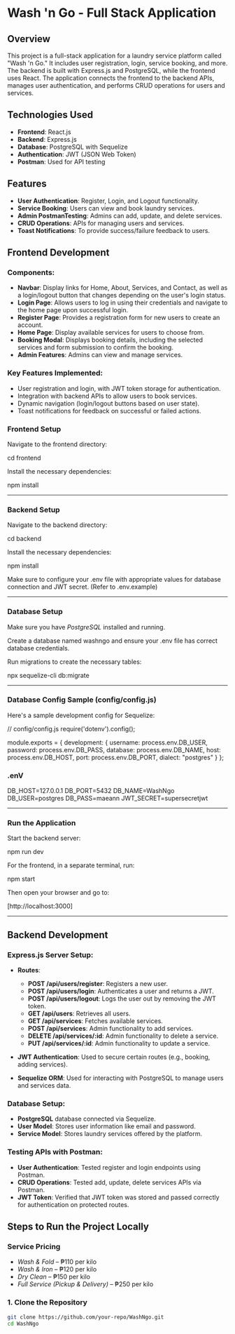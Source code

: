 # Wash 'n Go - Full Stack Application

## Overview

This project is a full-stack application for a laundry service platform called "Wash 'n Go." It includes user registration, login, service booking, and more. The backend is built with Express.js and PostgreSQL, while the frontend uses React. The application connects the frontend to the backend APIs, manages user authentication, and performs CRUD operations for users and services.

## Technologies Used

- **Frontend**: React.js
- **Backend**: Express.js
- **Database**: PostgreSQL with Sequelize
- **Authentication**: JWT (JSON Web Token)
- **Postman**: Used for API testing

## Features

- **User Authentication**: Register, Login, and Logout functionality.
- **Service Booking**: Users can view and book laundry services.
- **Admin PostmanTesting**: Admins can add, update, and delete services.
- **CRUD Operations**: APIs for managing users and services.
- **Toast Notifications**: To provide success/failure feedback to users.

## Frontend Development

### Components:
- **Navbar**: Display links for Home, About, Services, and Contact, as well as a login/logout button that changes depending on the user's login status.
- **Login Page**: Allows users to log in using their credentials and navigate to the home page upon successful login.
- **Register Page**: Provides a registration form for new users to create an account.
- **Home Page**: Display available services for users to choose from.
- **Booking Modal**: Displays booking details, including the selected services and form submission to confirm the booking.
- **Admin Features**: Admins can view and manage services.

### Key Features Implemented:
- User registration and login, with JWT token storage for authentication.
- Integration with backend APIs to allow users to book services.
- Dynamic navigation (login/logout buttons based on user state).
- Toast notifications for feedback on successful or failed actions.


### Frontend Setup

Navigate to the frontend directory:

cd frontend

Install the necessary dependencies:

npm install

---

### Backend Setup

Navigate to the backend directory:

cd backend

Install the necessary dependencies:

npm install

Make sure to configure your .env file with appropriate values for database connection and JWT secret. (Refer to .env.example)

---

### Database Setup

Make sure you have *PostgreSQL* installed and running.

Create a database named washngo and ensure your .env file has correct database credentials.

Run migrations to create the necessary tables:

npx sequelize-cli db:migrate

---

### Database Config Sample (config/config.js)

Here's a sample development config for Sequelize:

// config/config.js
require('dotenv').config();

module.exports = {
  development: {
    username: process.env.DB_USER,
    password: process.env.DB_PASS,
    database: process.env.DB_NAME,
    host: process.env.DB_HOST,
    port: process.env.DB_PORT,
    dialect: "postgres"
  }
};

### .enV
DB_HOST=127.0.0.1
DB_PORT=5432
DB_NAME=WashNgo
DB_USER=postgres
DB_PASS=maeann
JWT_SECRET=supersecretjwt


---

### Run the Application

Start the backend server:

npm run dev

For the frontend, in a separate terminal, run:

npm start

Then open your browser and go to:

[http://localhost:3000]

---

## Backend Development

### Express.js Server Setup:
- **Routes**:
  - **POST /api/users/register**: Registers a new user.
  - **POST /api/users/login**: Authenticates a user and returns a JWT.
  - **POST /api/users/logout**: Logs the user out by removing the JWT token.
  - **GET /api/users**: Retrieves all users.
  - **GET /api/services**: Fetches available services.
  - **POST /api/services**: Admin functionality to add services.
  - **DELETE /api/services/:id**: Admin functionality to delete a service.
  - **PUT /api/services/:id**: Admin functionality to update a service.

- **JWT Authentication**: Used to secure certain routes (e.g., booking, adding services).
- **Sequelize ORM**: Used for interacting with PostgreSQL to manage users and services data.

### Database Setup:
- **PostgreSQL** database connected via Sequelize.
- **User Model**: Stores user information like email and password.
- **Service Model**: Stores laundry services offered by the platform.

### Testing APIs with Postman:
- **User Authentication**: Tested register and login endpoints using Postman.
- **CRUD Operations**: Tested add, update, delete services APIs via Postman.
- **JWT Token**: Verified that JWT token was stored and passed correctly for authentication on protected routes.

## Steps to Run the Project Locally

### Service Pricing

- *Wash & Fold* – ₱110 per kilo  
- *Wash & Iron* – ₱120 per kilo  
- *Dry Clean* – ₱150 per kilo  
- *Full Service (Pickup & Delivery)* – ₱250 per kilo  



### 1. Clone the Repository
```bash
git clone https://github.com/your-repo/WashNgo.git
cd WashNgo
